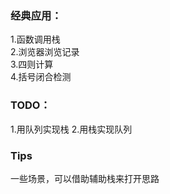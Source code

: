 ### 经典应用：
1.函数调用栈  
2.浏览器浏览记录  
3.四则计算  
4.括号闭合检测

### TODO：
1.用队列实现栈
2.用栈实现队列

### Tips
一些场景，可以借助辅助栈来打开思路